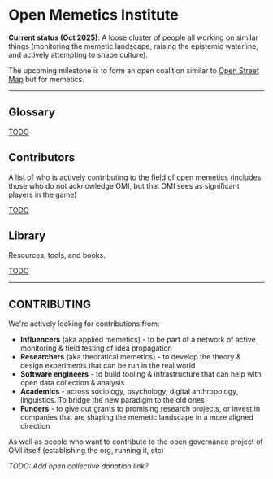 # Open Memetics Institute

**Current status (Oct 2025)**: A loose cluster of people all working on similar things (monitoring the memetic landscape, raising the epistemic waterline, and actively attempting to shape culture). 

The upcoming milestone is to form an open coalition similar to [Open Street Map](https://www.openstreetmap.org/about) but for memetics. 

----

## Glossary

[TODO](Glossary.md)

## Contributors

A list of who is actively contributing to the field of open memetics (includes those who do not acknowledge OMI, but that OMI sees as significant players in the game)

[TODO](Contributors.md)

## Library

Resources, tools, and books. 

[TODO](Library.md)

----

## CONTRIBUTING

We're actively looking for contributions from:

- **Influencers** (aka applied memetics) - to be part of a network of active monitoring & field testing of idea propagation
- **Researchers** (aka theoratical memetics) - to develop the theory & design experiments that can be run in the real world
- **Software engineers** - to build tooling & infrastructure that can help with open data collection & analysis
- **Academics** - across sociology, psychology, digital anthropology, linguistics. To bridge the new paradigm to the old ones 
- **Funders** - to give out grants to promising research projects, or invest in companies that are shaping the memetic landscape in a more aligned direction 

As well as people who want to contribute to the open governance project of OMI itself (establishing the org, running it, etc)

_TODO: Add open collective donation link?_